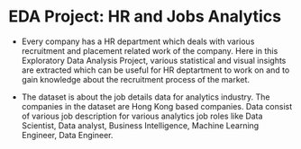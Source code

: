 # EDA Project: HR and Jobs Analytics

- Every company has a HR department which deals with various recruitment and placement related work of the company. Here in this Exploratory Data Analysis Project, 
various statistical and visual insights are extracted which can be useful for HR deptartment to work on and to gain knowledge about the recruitment process of the market.

- The dataset is about the job details data for analytics industry. The companies in the dataset are Hong Kong based companies. Data consist of various job description for various analytics job roles like Data Scientist, Data analyst, Business Intelligence, Machine Learning Engineer, Data Engineer. 
